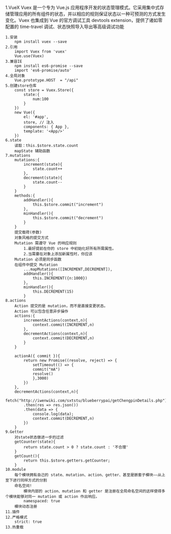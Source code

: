 1.VueX
    Vuex 是一个专为 Vue.js 应用程序开发的状态管理模式。它采用集中式存储管理应用的所有组件的状态，并以相应的规则保证状态以一种可预测的方式发生变化。Vuex 也集成到 Vue 的官方调试工具 devtools extension，提供了诸如零配置的 time-travel 调试、状态快照导入导出等高级调试功能

    1.安装
        npm install vuex --save
    2.引用
        import Vuex from 'vuex'
        Vue.use(Vuex)
    3.兼容IE
        npm install es6-promise --save
        import 'es6-promise/auto'
    4.全局对象
        Vue.prototype.HOST  = "/api"
    5.创建store仓库
        const store = Vuex.Store({
            state:{
                num:100
            }
        })
        new Vue({
            el: '#app',
            store, // 注入
            components: { App },
            template: '<App/>'
        })
    6.state
        读取：this.$store.state.count
        mapState 辅助函数
    7.mutations
        mutations:{
            increment(state){
                state.count++
            },
            decrement(state){
                state.count--
            }
        }
        methods:{
            addHandler(){
                this.$store.commit("increment")
            },
            minHandler(){
                this.$store.commit("decrement")
            }
        }
        提交载荷(参数)
        对象风格的提交方式
        Mutation 需遵守 Vue 的响应规则
            1.最好提前在你的 store 中初始化好所有所需属性。
            2.当需要在对象上添加新属性时，你应该
        Mutation 必须是同步函数
        在组件中提交 Mutation
            ...mapMutations([INCREMENT,DECREMENT]),
            addHandler(){
                this.INCREMENT({n:1000})
            },
            minHandler(){
                this.DECREMENT(15)
            }
    8.actions
        Action 提交的是 mutation，而不是直接变更状态。
        Action 可以包含任意异步操作
        actions:{
            incrementActions(context,n){
                context.commit(INCREMENT,n)
            },
            decrementActions(context,n){
                context.commit(DECREMENT,n)
            }
        }

        actionA({ commit }){
            return new Promise((resolve, reject) => {
                setTimeout(() => {
                commit("mA")
                resolve()
                },3000)
            })
        },
        decrementActions(context,n){
            fetch("http://iwenwiki.com/sxtstu/blueberrypai/getChengpinDetails.php")
            .then(res => res.json())
            .then(data => {
                console.log(data);
                context.commit(DECREMENT,n)
            })
        }
    9.Getter
        对state状态做进一步的过滤
        getCounter(state){
            return state.count > 0 ? state.count : '不合理'
        }
        getCount(){
            return this.$store.getters.getCounter;
        }
    10.module
        每个模块拥有自己的 state、mutation、action、getter、甚至是嵌套子模块——从上至下进行同样方式的分割
        命名空间!
            模块内部的 action、mutation 和 getter 是注册在全局命名空间的这样使得多个模块能够对同一 mutation 或 action 作出响应。
            namespaced: true
        模块动态注册
    11.插件
    12.严格模式
        strict: true
    13.热重载